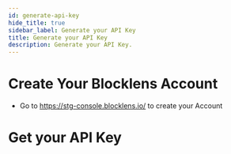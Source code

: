 ```yaml
---
id: generate-api-key
hide_title: true
sidebar_label: Generate your API Key
title: Generate your API Key
description: Generate your API Key.
---
```


# Create Your Blocklens Account

- Go to https://stg-console.blocklens.io/ to create your Account

# Get your API Key
